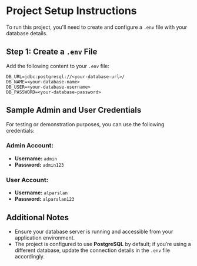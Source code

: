 # Project Setup Instructions

To run this project, you'll need to create and configure a `.env` file with your database details.

## Step 1: Create a `.env` File

Add the following content to your `.env` file:

```env
DB_URL=jdbc:postgresql://<your-database-url>/
DB_NAME=<your-database-name>
DB_USER=<your-database-username>
DB_PASSWORD=<your-database-password>
```

## Sample Admin and User Credentials

For testing or demonstration purposes, you can use the following credentials:

### Admin Account:
- **Username:** `admin`
- **Password:** `admin123`

### User Account:
- **Username:** `alparslan`
- **Password:** `alparslan123`


## Additional Notes

- Ensure your database server is running and accessible from your application environment.
- The project is configured to use **PostgreSQL** by default; if you’re using a different database, update the connection details in the `.env` file accordingly.



